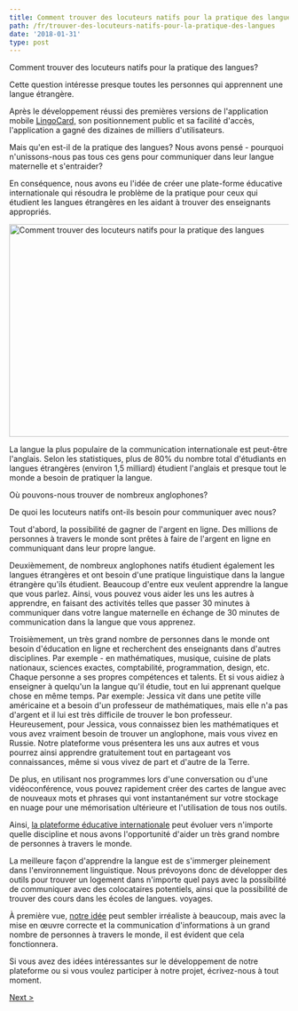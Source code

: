 ```yaml
---
title: Comment trouver des locuteurs natifs pour la pratique des langues?
path: /fr/trouver-des-locuteurs-natifs-pour-la-pratique-des-langues
date: '2018-01-31'
type: post
---
```


Comment trouver des locuteurs natifs pour la pratique des langues?

Cette question intéresse presque toutes les personnes qui apprennent une langue étrangère.

Après le développement réussi des premières versions de l'application mobile <a href="https://lingocard.com" target="_blank" rel="noopener">LingoCard,</a> son positionnement public et sa facilité d'accès, l'application a gagné des dizaines de milliers d'utilisateurs.

Mais qu'en est-il de la pratique des langues? Nous avons pensé - pourquoi n'unissons-nous pas tous ces gens pour communiquer dans leur langue maternelle et s'entraider?

En conséquence, nous avons eu l'idée de créer une plate-forme éducative internationale qui résoudra le problème de la pratique pour ceux qui étudient les langues étrangères en les aidant à trouver des enseignants appropriés.

<img class="aligncenter wp-image-78 size-full" src="../images/platform/social-network.jpg" alt="Comment trouver des locuteurs natifs pour la pratique des langues" width="628" height="383" />

La langue la plus populaire de la communication internationale est peut-être l'anglais. Selon les statistiques, plus de 80% du nombre total d'étudiants en langues étrangères (environ 1,5 milliard) étudient l'anglais et presque tout le monde a besoin de pratiquer la langue.

Où pouvons-nous trouver de nombreux anglophones?

De quoi les locuteurs natifs ont-ils besoin pour communiquer avec nous?

Tout d'abord, la possibilité de gagner de l'argent en ligne. Des millions de personnes à travers le monde sont prêtes à faire de l'argent en ligne en communiquant dans leur propre langue.

Deuxièmement, de nombreux anglophones natifs étudient également les langues étrangères et ont besoin d'une pratique linguistique dans la langue étrangère qu'ils étudient. Beaucoup d'entre eux veulent apprendre la langue que vous parlez. Ainsi, vous pouvez vous aider les uns les autres à apprendre, en faisant des activités telles que passer 30 minutes à communiquer dans votre langue maternelle en échange de 30 minutes de communication dans la langue que vous apprenez.

Troisièmement, un très grand nombre de personnes dans le monde ont besoin d'éducation en ligne et recherchent des enseignants dans d'autres disciplines. Par exemple - en mathématiques, musique, cuisine de plats nationaux, sciences exactes, comptabilité, programmation, design, etc. Chaque personne a ses propres compétences et talents. Et si vous aidiez à enseigner à quelqu'un la langue qu'il étudie, tout en lui apprenant quelque chose en même temps. Par exemple: Jessica vit dans une petite ville américaine et a besoin d'un professeur de mathématiques, mais elle n'a pas d'argent et il lui est très difficile de trouver le bon professeur. Heureusement, pour Jessica, vous connaissez bien les mathématiques et vous avez vraiment besoin de trouver un anglophone, mais vous vivez en Russie. Notre plateforme vous présentera les uns aux autres et vous pourrez ainsi apprendre gratuitement tout en partageant vos connaissances, même si vous vivez de part et d'autre de la Terre.

De plus, en utilisant nos programmes lors d'une conversation ou d'une vidéoconférence, vous pouvez rapidement créer des cartes de langue avec de nouveaux mots et phrases qui vont instantanément sur votre stockage en nuage pour une mémorisation ultérieure et l'utilisation de tous nos outils.

Ainsi, <a href="https://lingocard.com" target="_blank" rel="noopener">la plateforme éducative internationale</a> peut évoluer vers n'importe quelle discipline et nous avons l'opportunité d'aider un très grand nombre de personnes à travers le monde.

La meilleure façon d'apprendre la langue est de s'immerger pleinement dans l'environnement linguistique. Nous prévoyons donc de développer des outils pour trouver un logement dans n'importe quel pays avec la possibilité de communiquer avec des colocataires potentiels, ainsi que la possibilité de trouver des cours dans les écoles de langues. voyages.

À première vue, <a href="/fr/?lang=fr">notre idée</a> peut sembler irréaliste à beaucoup, mais avec la mise en œuvre correcte et la communication d'informations à un grand nombre de personnes à travers le monde, il est évident que cela fonctionnera.

Si vous avez des idées intéressantes sur le développement de notre plateforme ou si vous voulez participer à notre projet, écrivez-nous à tout moment.

<a href="/fr/comment-apprendre-langlais-rapidement">Next ></a>